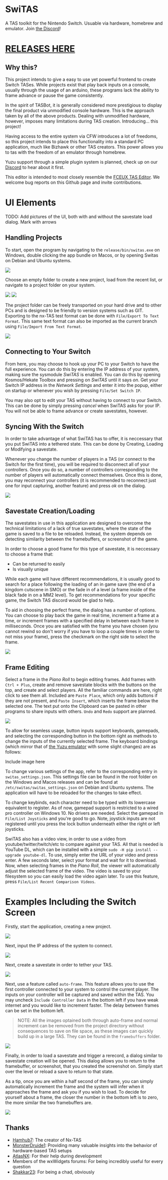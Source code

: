 # SwiTAS
A TAS toolkit for the Nintendo Switch. Usuable via hardware, homebrew and emulator. Join [the Discord](https://discord.gg/3zDmqpQ)!

# [RELEASES HERE](https://github.com/TheGreatRambler/SwiTAS/releases)

## Why this?
This project intends to give a easy to use yet powerful frontend to create Switch TASes. While projects exist that play back inputs on a console, usually through the usage of an arduino, these programs lack the ability to frame advance or pause the game consistently.

In the spirit of TASBot, it is generally considered more prestigious to display the final product via unmodified console hardware. This is the approach taken by all of the above products. Dealing with unmodified hardware, however, imposes many limitations during TAS creation. Introducing... this project!

Having access to the entire system via CFW introduces a lot of freedoms, so this project intends to place this functionality into a standard PC application, much like Bizhawk or other TAS creators. This power allows you to tas with the freedom of an emulator through homebrew.

Yuzu support through a simple plugin system is planned, check up on our [Discord](https://discord.gg/3zDmqpQ) to hear about it first.

This editor is intended to most closely resemble the [FCEUX TAS Editor](http://www.fceux.com/web/help/taseditor/). We welcome bug reports on this Github page and invite contributions.

# UI Elements

TODO: Add pictures of the UI, both with and without the savestate load dialog. Mark with arrows

## Handling Projects

To start, open the program by navigating to the `release/bin/switas.exe` on Windows, double clicking the app bundle on Macos, or by opening Switas on Debian and Ubuntu systems.

![](https://i.imgur.com/JyCttlK.gif)

Choose an empty folder to create a new project, load from the recent list, or navigate to a project folder on your system.

![](https://i.imgur.com/aLQDLcD.gif)
![](https://i.imgur.com/I2tzGEX.gif)

The project folder can be freely transported on your hard drive and to other PCs and is designed to be friendly to version systems such as GIT. Exporting to the nx-TAS test format can be done with `File/Export To Text Format`. This same text format can also be imported as the current branch using `File/Import From Text Format`.

![](https://i.imgur.com/jJrvTc4.gif)

## Connecting to Your Switch

From here, you may choose to hook up your PC to your Switch to have the full experience. You can do this by entering the IP address of your system, making sure the sysmodule *SwiTAS* is enabled. You can do this by opening Kosmos/Hekate Toolbox and pressing on *SwiTAS* until it says *on*.  Get your Switch IP address in the *Network Settings* and enter it into the popup, either on startup or whenever you wish by pressing `File/Set Switch IP`.

You may also opt to edit your TAS without having to connect to your Switch. This can be done by simply pressing *cancel* when SwiTAS asks for your IP. You will not be able to frame advance or create savestates, however.

## Syncing With the Switch

In order to take advantage of what SwiTAS has to offer, it is neccessary that you put SwiTAS into a tethered state. This can be done by Creating, Loading or Modifying a savestate.

Whenever you change the number of players in a TAS (or connect to the Switch for the first time), you will be required to disconnect all of your controllers. Once you do so, a number of controllers corresponding to the number of players will automatically connect themselves. Once this is done, you may reconnect your controllers (it is recommended to reconnect just one for input capturing, another feature) and press *ok* on the dialog.

![](https://i.imgur.com/wqfU2b5.gif)

## Savestate Creation/Loading

The savestates in use in this application are designed to overcome the technical limitations of a lack of true savestates, where the state of the game is saved to a file to be reloaded. Instead, the system depends on detecting similarity between the framebuffers, or screenshot of the game.

In order to choose a good frame for this type of savestate, it is neccessary to choose a frame that:
* Can be returned to easily
* Is visually unique

While each game will have different recommendations, it is usually good to search for a place following the loading of an in game save (the end of a kingdom cutscene in SMO) or the fade in of a level (a frame inside of the black fade in on a MM2 level). To get recommendations for your specific game, the Switch TAS discord would be glad to help.

To aid in choosing the perfect frame, the dialog has a number of options. You can choose to play back the game in real time, increment a frame at a time, or increment frames with a specified delay in between each frame in milliseconds. Once you are satisfied with the frame you have chosen (you cannot rewind so don't worry if you have to loop a couple times in order to not miss your frame), press the checkmark on the right side to select the frame.

![](https://i.imgur.com/Pxit1Wt.gif)

## Frame Editing

Select a frame in the *Piano Roll* to begin editing frames. Add frames with `Ctrl + Plus`, create and remove savestate blocks with the buttons on the top, and create and select players. All the familiar commands are here, right click to see them all. Included are `Paste Place`, which only adds buttons if they are not present, and `Paste Insert`, which inserts the frame below the selected one. The text put onto the Clipboard can be pasted in other programs to share inputs with others. `Undo` and `Redo` support are planned.

![](https://i.imgur.com/3Z8ftDP.gif)

To allow for seamless usage, button inputs support keyboards, gamepads, and selecting the corresponding button in the bottom right as methods to change the inputs of the currently selected frame. The keyboard bindings (which mirror that of [the Yuzu emulator](https://yuzu-emu.org/) with some slight changes) are as follows:

Include image here

To change various settings of the app, refer to the corresponding entry in `switas_settings.json`. This settings file can be found in the root folder on the Windows and Macos releases and can be found at `/etc/switas/switas_settings.json` on Debian and Ubuntu systems. The application will have to be reloaded for the changes to take effect. 

To change keybinds, each character need to be typed with its lowercase equivalent to register. As of now, gamepad support is restricted to a wired pro controller on Windows 10. No drivers are needed. Select the gamepad in `File/List Joysticks` and you're good to go. Note, joystick inputs are not registered until you press the lock button underneath either the right or left joysticks.

SwiTAS also has a video view, in order to use a video from youtube/twitter/twitch/etc to compare against your TAS. All that is needed is YouTube DL, which can be installed with a simple `sudo -H pip install --upgrade youtube-dl`. To use, simply enter the URL of your video and press enter. A few seconds later, select your format and wait for it to download. Now, when selecting frames in the *Piano Roll*, the viewer will automatically adjust the selected frame of the video. The video is saved to your filesystem so you can easily load the video again later. To use this feature, press `File/List Recent Comparison Videos`.

# Examples Including the Switch Screen

Firstly, start the application, creating a new project.

![](https://i.imgur.com/Kvuj8Um.gif)

Next, input the IP address of the system to connect.

![](https://i.imgur.com/E7fMNZC.gif)

Next, create a savestate in order to tether your TAS.

![](https://i.imgur.com/QyDDMvp.gif)

Next, use a feature called `auto-frame`. This feature allows you to use the first controller connected to your system to control the current player. The inputs on your controller will be captured and saved within the TAS. You may uncheck `Include Controller Data` in the bottom left if you have weak internet and you would like to increment faster. The delay between frames can be set in the bottom left.

> NOTE: All the images optained both through auto-frame and normal increment can be removed from the project directory without consequences to save on file space, as these images can quickly build up in a large TAS. They can be found in the `framebuffers` folder.

![](https://i.imgur.com/SxKPtuX.gif)

Finally, in order to load a savestate and trigger a rerecord, a dialog similar to savestate creation will be opened. This dialog allows you to return to the framebuffer, or screenshot, that you created the screenshot on. Simply start over the level or reload a save to return to that state.

As a tip, once you are within a half second of the frame, you can simply automatically increment the frame and the system will infer when it approaches the frame and ask you if you wish to load. To decide for yourself about a frame, the closer the number in the bottom left is to zero, the more similar the two framebuffers are.

![](https://i.imgur.com/1HxCYIz.gif)

## Thanks
- [Hamhub7](https://github.com/hamhub7): The creator of Nx-TAS
- [MonsterDruide1](https://github.com/MonsterDruide1): Providing many valuable insights into the behavior of hardware-based TAS setups
- [AtlasNX](https://twitter.com/atlasnx?lang=en): For their help during development
- Members of the wxWidgets forums: For being incredibly useful for every question
- [Shakkar23](https://github.com/shakkar23): For being a chad, obviously
